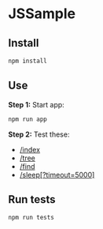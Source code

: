 # JSSample

## Install
```bash
npm install
```

## Use
**Step 1:** Start app:
```bash
npm run app
```

**Step 2:** Test these:
* [/index](http://localhost:8080/index)
* [/tree](http://localhost:8080/tree)
* [/find](http://localhost:8080/find)
* [/sleep\[?timeout=5000\]](http://localhost:8080/sleep)

## Run tests
```bash
npm run tests
```